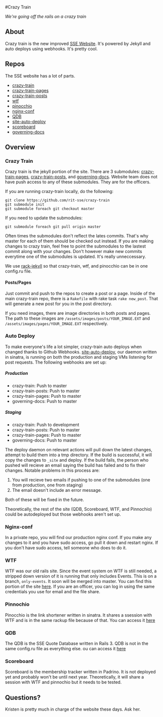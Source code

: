 #Crazy Train

*We're going off the rails on a crazy train*

## About

Crazy train is the new improved [SSE Website](https://sse.se.rit.edu). It's powered by Jekyll and auto deploys using webhooks. It's pretty cool.

## Repos
The SSE website has a lot of parts.

 * [crazy-train][1]
 * [crazy-train-pages][2]
 * [crazy-train-posts][3]
 * [wtf][4]
 * [pinocchio][5]
 * [nginx-conf][6]
 * [QDB][7]
 * [site-auto-deploy][8]
 * [scoreboard][9]
 * [governing-docs][10]
 
## Overview

### Crazy Train
Crazy train is the jekyll portion of the site. There are 3 submodules: [crazy-train-pages][2], [crazy-train-posts][3], and [governing-docs][1].  Website team does not have push access to any of these submodules. They are for the officers. 

If you are running crazy-train locally, do the following:

```
git clone https://github.com/rit-sse/crazy-train
git submodule init
git submodule foreach git checkout master
```

If you need to update the submodules:

```
git submodule foreach git pull origin master
```

Often times the submodules don't reflect the lates commits. That's why master for each of them should be checked out instead. If you are making changes to crazy train, feel free to point the submodules to the lastest commit along with your changes. Don't however make new commits everytime one of the submodules is updated. It's really unneccessary.

We use [rack-jekyll](https://github.com/adaoraul/rack-jekyll) so that crazy-train, wtf, and pinocchio can be in one config.ru file. 

#### Posts/Pages
Just commit and push to the repos to create a post or a page. Inside of the main crazy-train repo, there is a `Rakefile` with rake task `rake new_post`. That will generate a new post for you in the post directory. 

If you need images, there are image directories in both posts and pages. The path to these images are `/assets/images/posts/YOUR_IMAGE.EXT` and `/assets/images/pages/YOUR_IMAGE.EXT` respectively.  

### Auto Deploy

To make everyone's life a lot simpler, crazy-train auto deploys when changed thanks to Github Webhooks. [site-auto-deploy][8], our daemon written in sinatra, is running on both the production and staging VMs listening for post requests. The following webhooks are set up:

##### Production
* crazy-train: Push to master
* crazy-train-posts: Push to master
* crazy-train-pages: Push to master
* governing-docs: Push to master

##### Staging
* crazy-train: Push to development
* crazy-train-posts: Push to master
* crazy-train-pages: Push to master
* governing-docs: Push to master

The deploy daemon on relevant actions will pull down the latest changes, attempt to build them into a tmp directory. If the build is successful, it will copy the changes to `_site` and deploy. If the build fails, the person who pushed will recieve an email saying the build has failed and to fix their changes. Notable problems in this process are:

1. You will recieve two emails if pushing to one of the submodules (one from production, one from staging)
2. The email doesn't include an error message. 

Both of these will be fixed in the future.

Theoretically, the rest of the site (QDB, Scoreboard, WTF, and Pinnochio) could be autodeployed but those webhooks aren't set up. 

### Nginx-conf
In a private repo, you will find our production nginx conf. If you make any changes to it and you have sudo access, go pull it down and restart nginx. If you don't have sudo access, tell someone who does to do it.

### WTF
WTF was our old rails site. Since the event system on WTF is still needed, a stripped down version of it is running that only includes Events. This is on a branch, `only-events`.  It soon will be merged into master.  You can find this portion of the site [here](https://sse.se.rit.edu/admin).  If you are an officer, you can log in using the same credentials you use for email and the file share. 

### Pinnochio
Pinocchio is the link shortener written in sinatra. It shares a ssession with WTF and is in the same rackup file because of that. You can access it [here](https://sse.se.rit.edu/go)

### QDB
The QDB is the SSE Quote Database written in Rails 3. QDB is not in the same config.ru file as everything else. ou can access it [here](https://sse.se.rit.edu/qdb)

### Scoreboard
Scoreboard is the membership tracker written in Padrino. It is not deployed yet and probably won't be until next year. Theoretically, it will share a session with WTF and pinnochio but it needs to be tested.  

## Questions?
Kristen is pretty much in charge of the website these days. Ask her.

[1]: https://github.com/rit-sse/crazy-train
[2]: https://github.com/rit-sse/crazy-train-pages
[3]: https://github.com/rit-sse/crazy-train-posts
[4]: https://github.com/rit-sse/wtf
[5]: https://github.com/rit-sse/pinocchio
[6]: https://github.com/rit-sse/nginx-conf
[7]: https://github.com/rit-sse/qdb
[8]: https://github.com/rit-sse/site-auto-deploy
[9]: https://github.com/rit-sse/scoreboard
[10]: https://github.com/rit-sse/governing-docs